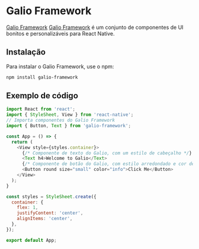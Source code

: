 # Galio Framework
<a href="https://galio.io/" target="_blank">Galio Framework</a>
[Galio Framework](https://galio.io/) é um conjunto de componentes de UI bonitos e personalizáveis para React Native.

## Instalação
Para instalar o Galio Framework, use o npm:

```bash
npm install galio-framework
```

## Exemplo de código
```javascript
import React from 'react';
import { StyleSheet, View } from 'react-native';
// Importa componentes do Galio Framework
import { Button, Text } from 'galio-framework';

const App = () => {
  return (
    <View style={styles.container}>
      {/* Componente de texto do Galio, com um estilo de cabeçalho */}
      <Text h4>Welcome to Galio</Text>
      {/* Componente de botão do Galio, com estilo arredondado e cor de informação */}
      <Button round size="small" color="info">Click Me</Button>
    </View>
  );
}

const styles = StyleSheet.create({
  container: {
    flex: 1,
    justifyContent: 'center',
    alignItems: 'center',
  },
});

export default App;
```

